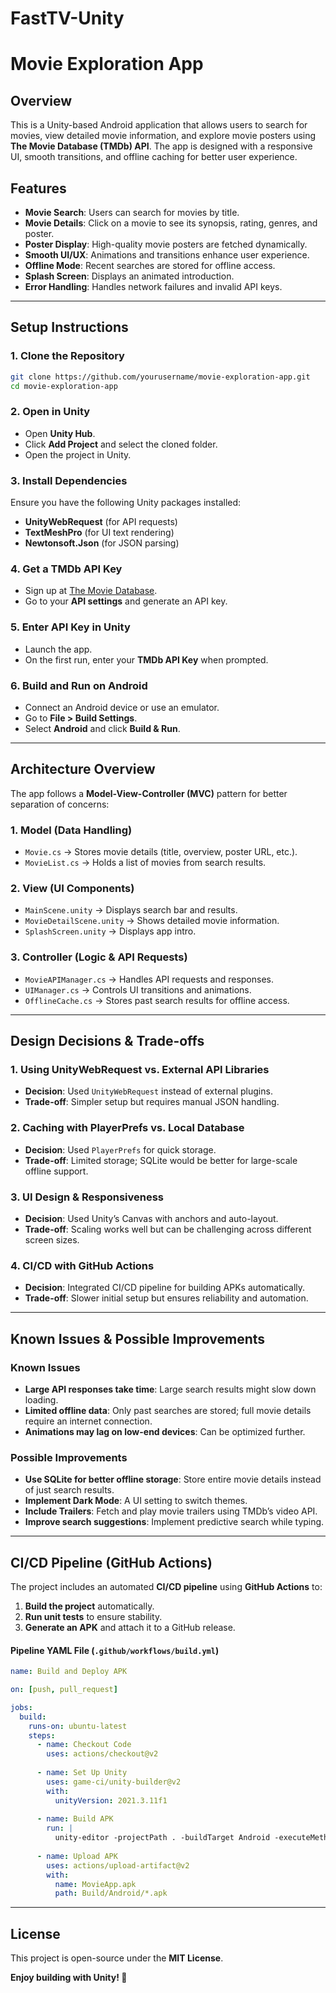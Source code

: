 # FastTV-Unity

# Movie Exploration App

## Overview
This is a Unity-based Android application that allows users to search for movies, view detailed movie information, and explore movie posters using **The Movie Database (TMDb) API**. The app is designed with a responsive UI, smooth transitions, and offline caching for better user experience.

## Features
- **Movie Search**: Users can search for movies by title.
- **Movie Details**: Click on a movie to see its synopsis, rating, genres, and poster.
- **Poster Display**: High-quality movie posters are fetched dynamically.
- **Smooth UI/UX**: Animations and transitions enhance user experience.
- **Offline Mode**: Recent searches are stored for offline access.
- **Splash Screen**: Displays an animated introduction.
- **Error Handling**: Handles network failures and invalid API keys.

---

## Setup Instructions

### 1. Clone the Repository
```sh
git clone https://github.com/yourusername/movie-exploration-app.git
cd movie-exploration-app
```

### 2. Open in Unity
- Open **Unity Hub**.
- Click **Add Project** and select the cloned folder.
- Open the project in Unity.

### 3. Install Dependencies
Ensure you have the following Unity packages installed:
- **UnityWebRequest** (for API requests)
- **TextMeshPro** (for UI text rendering)
- **Newtonsoft.Json** (for JSON parsing)

### 4. Get a TMDb API Key
- Sign up at [The Movie Database](https://www.themoviedb.org/).
- Go to your **API settings** and generate an API key.

### 5. Enter API Key in Unity
- Launch the app.
- On the first run, enter your **TMDb API Key** when prompted.

### 6. Build and Run on Android
- Connect an Android device or use an emulator.
- Go to **File > Build Settings**.
- Select **Android** and click **Build & Run**.

---

## Architecture Overview

The app follows a **Model-View-Controller (MVC)** pattern for better separation of concerns:

### **1. Model (Data Handling)**
- `Movie.cs` → Stores movie details (title, overview, poster URL, etc.).
- `MovieList.cs` → Holds a list of movies from search results.

### **2. View (UI Components)**
- `MainScene.unity` → Displays search bar and results.
- `MovieDetailScene.unity` → Shows detailed movie information.
- `SplashScreen.unity` → Displays app intro.

### **3. Controller (Logic & API Requests)**
- `MovieAPIManager.cs` → Handles API requests and responses.
- `UIManager.cs` → Controls UI transitions and animations.
- `OfflineCache.cs` → Stores past search results for offline access.

---

## Design Decisions & Trade-offs

### **1. Using UnityWebRequest vs. External API Libraries**
- **Decision**: Used `UnityWebRequest` instead of external plugins.
- **Trade-off**: Simpler setup but requires manual JSON handling.

### **2. Caching with PlayerPrefs vs. Local Database**
- **Decision**: Used `PlayerPrefs` for quick storage.
- **Trade-off**: Limited storage; SQLite would be better for large-scale offline support.

### **3. UI Design & Responsiveness**
- **Decision**: Used Unity’s Canvas with anchors and auto-layout.
- **Trade-off**: Scaling works well but can be challenging across different screen sizes.

### **4. CI/CD with GitHub Actions**
- **Decision**: Integrated CI/CD pipeline for building APKs automatically.
- **Trade-off**: Slower initial setup but ensures reliability and automation.

---

## Known Issues & Possible Improvements

### **Known Issues**
- **Large API responses take time**: Large search results might slow down loading.
- **Limited offline data**: Only past searches are stored; full movie details require an internet connection.
- **Animations may lag on low-end devices**: Can be optimized further.

### **Possible Improvements**
- **Use SQLite for better offline storage**: Store entire movie details instead of just search results.
- **Implement Dark Mode**: A UI setting to switch themes.
- **Include Trailers**: Fetch and play movie trailers using TMDb’s video API.
- **Improve search suggestions**: Implement predictive search while typing.

---

## CI/CD Pipeline (GitHub Actions)
The project includes an automated **CI/CD pipeline** using **GitHub Actions** to:
1. **Build the project** automatically.
2. **Run unit tests** to ensure stability.
3. **Generate an APK** and attach it to a GitHub release.

#### **Pipeline YAML File (`.github/workflows/build.yml`)**
```yaml
name: Build and Deploy APK

on: [push, pull_request]

jobs:
  build:
    runs-on: ubuntu-latest
    steps:
      - name: Checkout Code
        uses: actions/checkout@v2
      
      - name: Set Up Unity
        uses: game-ci/unity-builder@v2
        with:
          unityVersion: 2021.3.11f1
      
      - name: Build APK
        run: |
          unity-editor -projectPath . -buildTarget Android -executeMethod BuildScript.PerformBuild
      
      - name: Upload APK
        uses: actions/upload-artifact@v2
        with:
          name: MovieApp.apk
          path: Build/Android/*.apk
```

---

## License
This project is open-source under the **MIT License**.

**Enjoy building with Unity! 🚀**

